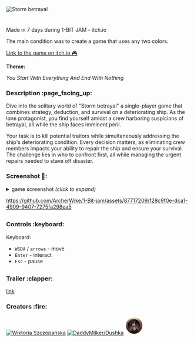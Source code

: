 


<img src="https://github.com/ArcherWike/1-Bit-jam/assets/87717209/edd281cd-5db8-4727-8791-987a8551d1b4" alt="Storm betrayal" width="800" height="480"/>
<h1>  </h1>
Made in 7 days during 1-BIT JAM - itch.io

The main condition was to create a game that uses any two colors.

[Link to the game on itch.io 🎮](https://daddymilker.itch.io/storm-betrayal)

**Theme:**

*You Start With Everything And End With Nothing*

<h3>Description :page_facing_up:</h3>
Dive into the solitary world of "Storm betrayal" a single-player  game that combines strategy, deduction, and survival on a deteriorating ship. As the lone protagonist, you find yourself amidst a crew harboring suspicions of betrayal, all while the ship faces imminent peril.

Your task is to kill potential traitors while simultaneously addressing the ship's deteriorating condition. Every decision matters, as eliminating crew members impacts your ability to repair the ship and ensure your survival. The challenge lies in who to confront first, all while managing the urgent repairs needed to stave off disaster.

<h3>Screenshot 📸:</h3>
<details>
<summary> game screenshot <i>(click to expand)</i></summary>
<img src="https://github.com/ArcherWike/1-Bit-jam/assets/87717209/f520a054-8626-4b98-8290-9ac130c66965" alt="Storm betrayal" width="800" height="480"/>
<img src="https://github.com/ArcherWike/1-Bit-jam/assets/87717209/86dfcb73-048c-4d1d-9e73-99d3249546d0" alt="Storm betrayal" width="800" height="480"/>
<img src="https://github.com/ArcherWike/1-Bit-jam/assets/87717209/a666b6f4-ba46-45c4-a7e5-1776f02edd28" alt="Storm betrayal" width="800" height="480"/>
<img src="https://github.com/ArcherWike/1-Bit-jam/assets/87717209/58d55883-0fac-42bf-b4da-711c44acca4e" alt="Storm betrayalr" width="800" height="480"/>
<img src="https://github.com/ArcherWike/1-Bit-jam/assets/87717209/5df8a9f8-44df-49a6-bc25-cf1d42d7a8ed" alt="Storm betrayal" width="800" height="480"/>
<img src="https://github.com/ArcherWike/1-Bit-jam/assets/87717209/3992bbe2-a353-4d95-9a3f-82924bbb34b4" alt="Storm betrayal" width="800" height="480"/>
<img src="https://github.com/ArcherWike/1-Bit-jam/assets/87717209/ab896d1b-b53e-42ba-b9ed-c0808455eebe" alt="Storm betrayal" width="800" height="480"/>
<img src="https://github.com/ArcherWike/1-Bit-jam/assets/87717209/306dfd1e-f523-4eca-a630-1b0f87cf7aeb" alt="Storm betrayal" width="800" height="480"/>
<img src="https://github.com/ArcherWike/1-Bit-jam/assets/87717209/4f3b9162-d4d7-433c-8602-832e7fea65e6" alt="Storm betrayal" width="800" height="480"/>
</details>


https://github.com/ArcherWike/1-Bit-jam/assets/87717209/f28c9f0e-dca1-4909-9407-7275fa298ea5

<h2></h2>
<h3>Controls :keyboard:</h3>

Keyboard:
- `WSDA` / `arrows` - move
- `Enter` - interact
- `Esc` - pause

<h2></h2>
<h3>Trailer :clapper:</h3>

 <a href="https://www.youtube.com/watch?v=QFj6RN-N6iQ">link</a>

<h3>Creators :fire:</h3>

[![Wiktoria Szczepańska](https://github.com/ArcherWike.png?size=50)](https://github.com/ArcherWike "ArcherWike on GitHub")
[![DaddyMilker/Dushka](https://github.com/DaddyMilker.png?size=50)](https://github.com/DaddyMilker "DaddyMilker on GitHub")
[<img alt="Ikien" width="50px" src="https://raw.githubusercontent.com/ArcherWike/Wonder_Jam/main/Content/Art/Creators/Ikien.png"/>](https://www.instagram.com/ikien_artstudio)


